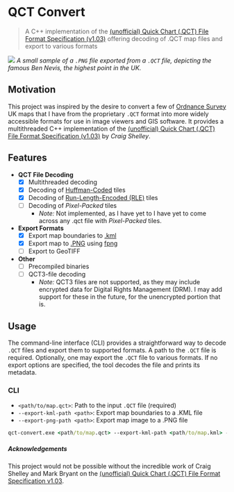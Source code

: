 # QCT Convert

> A C++ implementation of the [(unofficial) Quick Chart (.QCT)
> File Format Specification (v1.03)](https://www.etheus.net/Quick_Chart_File_Format) offering decoding of .QCT map files
> and export to various formats

![](map.png)
*A small sample of a `.PNG` file exported from a `.QCT` file, depicting the famous Ben Nevis, the highest point in the UK.*

## Motivation

This project was inspired by the desire to convert a few of [Ordnance Survey](https://www.ordnancesurvey.co.uk/) UK maps
that I have from the proprietary `.QCT` format into more widely accessible formats for use in image viewers and GIS
software. It provides a multithreaded C++ implementation of
the [(unofficial) Quick Chart (.QCT) File Format Specification (v1.03)](https://www.etheus.net/Quick_Chart_File_Format)
by *Craig Shelley*.

## Features

- **QCT File Decoding**
    - [x] Multithreaded decoding
    - [x] Decoding of [Huffman-Coded](http://en.wikipedia.org/wiki/Huffman_coding) tiles
    - [x] Decoding of [Run-Length-Encoded (RLE)](http://en.wikipedia.org/wiki/Run-length_encoding) tiles
    - [ ] Decoding of *Pixel-Packed* tiles
        - *Note:* Not implemented, as I have yet to I have yet to come across any .qct file with _Pixel-Packed_ tiles.
- **Export Formats**
    - [x] Export map boundaries to [.kml](https://en.wikipedia.org/wiki/Keyhole_Markup_Language)
    - [x] Export map to [.PNG]() using [fpng](https://github.com/richgel999/fpng)
    - [ ] Export to GeoTIFF
- **Other**
    - [ ] Precompiled binaries
    - [ ] QCT3-file decoding
        - *Note:* QCT3 files are not supported, as they may include encrypted data for Digital Rights Management (DRM).
          I may add support for these in the future, for the unencrypted portion that is.

## Usage

The command-line interface (CLI) provides a straightforward way to decode `.QCT` files and export them to supported
formats. A path to the `.QCT` file is required. Optionally, one may export the `.QCT` file to various formats. If no
export options are specified, the tool decodes the file and prints its metadata.

### CLI

- `<path/to/map.qct>`: Path to the input `.QCT` file (required)
- `--export-kml-path <path>`: Export map boundaries to a .KML file
- `--export-png-path <path>`: Export map image to a .PNG file

```cmd
qct-convert.exe <path/to/map.qct> --export-kml-path <path/to/map.kml> --export-png-path <path/to/map.png> 
```

##### Acknowledgements

This project would not be possible without the incredible work of Craig Shelley and Mark Bryant on
the [(unofficial) Quick Chart (.QCT) File Format Specification v1.03](https://www.etheus.net/Quick_Chart_File_Format).
